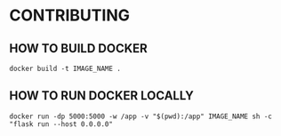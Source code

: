 # CONTRIBUTING

## HOW TO BUILD DOCKER
```
docker build -t IMAGE_NAME .
```

## HOW TO RUN DOCKER LOCALLY

```
docker run -dp 5000:5000 -w /app -v "$(pwd):/app" IMAGE_NAME sh -c "flask run --host 0.0.0.0"
```

